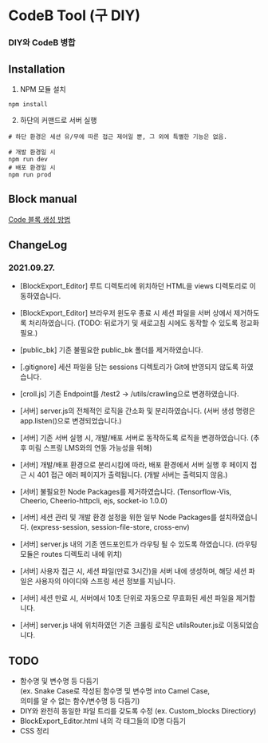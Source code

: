 # CodeB Tool (구 DIY)

### DIY와 CodeB 병합

## Installation
1. NPM 모듈 설치
```
npm install
```

2. 하단의 커맨드로 서버 실행
```
# 하단 환경은 세션 유/무에 따른 접근 제어일 뿐, 그 외에 특별한 기능은 없음.

# 개발 환경일 시
npm run dev
# 배포 환경일 시
npm run prod
```

## Block manual
[Code 블록 생성 방법](manual/BLOCK.md)

## ChangeLog
### 2021.09.27.
- [BlockExport_Editor] 루트 디렉토리에 위치하던 HTML을 views 디렉토리로 이동하였습니다.

- [BlockExport_Editor] 브라우저 윈도우 종료 시 세션 파일을 서버 상에서 제거하도록 처리하였습니다. (TODO: 뒤로가기 및 새로고침 시에도 동작할 수 있도록 정교화 필요.)

- [public_bk] 기존 불필요한 public_bk 폴더를 제거하였습니다.

- [.gitignore] 세션 파일을 담는 sessions 디렉토리가 Git에 반영되지 않도록 하였습니다. 

- [croll.js] 기존 Endpoint를 /test2 -> /utils/crawling으로 변경하였습니다.

- [서버] server.js의 전체적인 로직을 간소화 및 분리하였습니다. (서버 생성 명령은 app.listen()으로 변경되었습니다.)

- [서버] 기존 서버 실행 시, 개발/배포 서버로 동작하도록 로직을 변경하였습니다. (추후 미림 스프링 LMS와의 연동 가능성을 위해)

- [서버] 개발/배포 환경으로 분리시킴에 따라, 배포 환경에서 서버 실행 후 페이지 접근 시 401 접근 에러 페이지가 출력됩니다. (개발 서버는 출력되지 않음.)

- [서버] 불필요한 Node Packages를 제거하였습니다. (Tensorflow-Vis, Cheerio, Cheerio-httpcli, ejs, socket-io 1.0.0)

- [서버] 세션 관리 및 개발 환경 설정을 위한 일부 Node Packages를 설치하였습니다. (express-session, session-file-store, cross-env)

- [서버] server.js 내의 기존 엔드포인트가 라우팅 될 수 있도록 하였습니다. (라우팅 모듈은 routes 디렉토리 내에 위치)

- [서버] 사용자 접근 시, 세션 파일(만료 3시간)을 서버 내에 생성하며, 해당 세션 파일은 사용자의 아이디와 스프링 세션 정보를 지닙니다.

- [서버] 세션 만료 시, 서버에서 10초 단위로 자동으로 무효화된 세션 파일을 제거합니다.

- [서버] server.js 내에 위치하였던 기존 크롤링 로직은 utilsRouter.js로 이동되었습니다.

## TODO
- 함수명 및 변수명 등 다듬기 <br>
(ex. Snake Case로 작성된 함수명 및 변수명 into Camel Case,<br>
의미를 알 수 없는 함수/변수명 등 다듬기)
- DIY와 완전히 동일한 파일 트리를 갖도록 수정 (ex. Custom_blocks Directiory)
- BlockExport_Editor.html 내의 각 태그들의 ID명 다듬기
- CSS 정리
